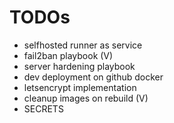 # TODOs
- selfhosted runner as service
- fail2ban playbook (V)
- server hardening playbook
- dev deployment on github docker
- letsencrypt implementation
- cleanup images on rebuild (V)
- SECRETS

